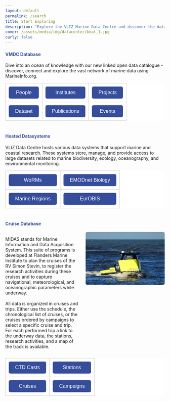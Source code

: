 ```yaml
---
layout: default
permalink: /search
title: Start Exploring
description: "Explore the VLIZ Marine Data Centre and discover the data available in the VLIZ Marine Data Centre"
cover: /assets/media/img/datacenter/boat_1.jpg
curly: false
---
```


<style>
/* Section Header Styling */
    h4 {
        color: #354d9b; /* Navy blue color for headers */
    }
/* Table Styling */
    table {
        width: 100%;
        margin-bottom: 40px;
        border-collapse: collapse;
        background-color: #fff; /* White background for tables */
    }
    th, td {
        padding: 10px;
        text-align: left;
        border: 1px solid #ccc;
    }
/* Button Styling */
    button {
        padding: 10px 20px;
        width:100%;
        font-size: 16px;
        cursor: pointer;
        border: none;
        border-radius: 5px;
        background-color: #354d9b; /* Updated button color */
        color: white;
        transition: background-color 0.3s;
    }
    button:hover {
        background-color: #2c3e70; /* Slightly darker color for hover effect */
    }

/* Image Alignment */
    .image-right {
        display: flex;
        align-items: flex-start;
        flex-direction: row-reverse;
    }
    .image-right img {
        width: 250px;
        border-radius:5px;
        height: auto;
        margin-left: 20px;
    }
</style>

<div class="section-bg">
    <h4>VMDC Database</h4>
    <p>Dive into an ocean of knowledge with our new linked open data catalogue - discover, connect and explore the vast network of marine data using MarineInfo.org.</p>
    <table>
        <tr>
            <td><button onclick="location.href='https://marineinfo.org/imis?module=person'">People</button></td>
            <td><button onclick="location.href='https://marineinfo.org/imis?module=institute'">Institutes</button></td>
            <td><button onclick="location.href='https://marineinfo.org/imis?module=project'">Projects</button></td>
        </tr>
        <tr>
            <td><button onclick="location.href='https://marineinfo.org/imis?module=dataset'">Dataset</button></td>
            <td><button onclick="location.href='https://marineinfo.org/imis-search'">Publications</button></td>
            <td><button onclick="location.href='https://marineinfo.org/imis?module=conference'">Events</button></td>
        </tr>
    </table>
</div>
<div class="section-bg">
    <h4>Hosted Datasystems</h4>
    <p>VLIZ Data Centre hosts various data systems that support marine and coastal research. These systems store, manage, and provide access to large datasets related to marine biodiversity, ecology, oceanography, and environmental monitoring.</p>
    <table>
        <tr>
            <td><button onclick="location.href='https://www.marinespecies.org/'">WoRMs</button></td>
            <td><button onclick="location.href='https://emodnet.ec.europa.eu/en/biology'">EMODnet Biology</button></td>
        </tr>
        <tr>
            <td><button onclick="location.href='https://marineregions.org/'">Marine Regions</button></td>
            <td><button onclick="location.href='https://www.eurobis.org/'">EurOBIS</button></td>
        </tr>
    </table>

<h4>Cruise Database</h4>

<div class="image-right">
        <img src="assets/media/img/datacenter/USVGobelijn.jpg" alt="MIDAS Logo">
        <p>
            MIDAS stands for Marine Information and Data Acquisition System. This suite of programs is developed at Flanders Marine Institute to plan the cruises of the RV Simon Stevin, to register the research activities during these cruises and to capture navigational, meteorological, and oceanographic parameters while underway.
            <br><br>
            All data is organized in cruises and trips. Either use the schedule, the chronological list of cruises, or the cruises ordered by campaigns to select a specific cruise and trip. For each performed trip a link to the underway data, the stations, research activities, and a map of the track is available.
        </p>
    </div>

<table>
        <tr>
            <td><button onclick="location.href='https://www.vliz.be/vmdcdata/midas/casts'">CTD Casts</button></td>
            <td><button onclick="location.href='https://www.vliz.be/vmdcdata/midas/stations/map'">Stations</button></td>
        </tr>
        <tr>
            <td><button onclick="location.href='https://www.vliz.be/vmdcdata/midas/cruises'">Cruises</button></td>
            <td><button onclick="location.href='https://www.vliz.be/vmdcdata/midas/campaigns'">Campaigns</button></td>
        </tr>
    </table>
</div>





